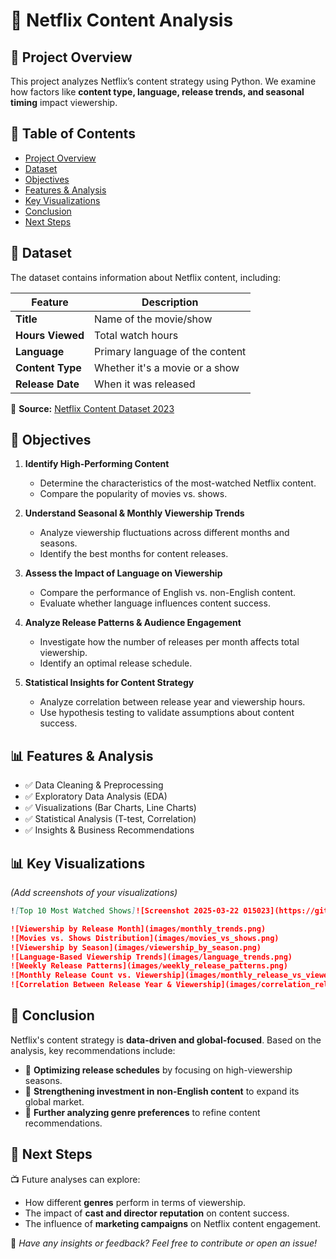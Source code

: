 # 🌟 Netflix Content Analysis

## 📌 Project Overview
This project analyzes Netflix’s content strategy using Python. We examine how factors like **content type, language, release trends, and seasonal timing** impact viewership.

## 📂 Table of Contents
- [Project Overview](#project-overview)
- [Dataset](#dataset)
- [Objectives](#objectives)
- [Features & Analysis](#features--analysis)
- [Key Visualizations](#key-visualizations)
- [Conclusion](#conclusion)
- [Next Steps](#next-steps)

## 📂 Dataset
The dataset contains information about Netflix content, including:

| Feature           | Description |
|------------------|-------------|
| **Title**         | Name of the movie/show |
| **Hours Viewed**  | Total watch hours |
| **Language**      | Primary language of the content |
| **Content Type**  | Whether it's a movie or a show |
| **Release Date**  | When it was released |

📂 **Source:** [Netflix Content Dataset 2023](https://statso.io/netflix-content-strategy-case-study/)

## 📍 Objectives
1. **Identify High-Performing Content**  
   - Determine the characteristics of the most-watched Netflix content.  
   - Compare the popularity of movies vs. shows.  

2. **Understand Seasonal & Monthly Viewership Trends**  
   - Analyze viewership fluctuations across different months and seasons.  
   - Identify the best months for content releases.  

3. **Assess the Impact of Language on Viewership**  
   - Compare the performance of English vs. non-English content.  
   - Evaluate whether language influences content success.  

4. **Analyze Release Patterns & Audience Engagement**  
   - Investigate how the number of releases per month affects total viewership.  
   - Identify an optimal release schedule.  

5. **Statistical Insights for Content Strategy**  
   - Analyze correlation between release year and viewership hours.  
   - Use hypothesis testing to validate assumptions about content success.  

## 📊 Features & Analysis
- ✅ Data Cleaning & Preprocessing  
- ✅ Exploratory Data Analysis (EDA)  
- ✅ Visualizations (Bar Charts, Line Charts)  
- ✅ Statistical Analysis (T-test, Correlation)  
- ✅ Insights & Business Recommendations  

## 📊 Key Visualizations
_(Add screenshots of your visualizations)_
```markdown
![Top 10 Most Watched Shows]![Screenshot 2025-03-22 015023](https://github.com/user-attachments/assets/3971eb22-e7de-4b77-95a0-4e48adf3fe06)

![Viewership by Release Month](images/monthly_trends.png)
![Movies vs. Shows Distribution](images/movies_vs_shows.png)
![Viewership by Season](images/viewership_by_season.png)
![Language-Based Viewership Trends](images/language_trends.png)
![Weekly Release Patterns](images/weekly_release_patterns.png)
![Monthly Release Count vs. Viewership](images/monthly_release_vs_viewership.png)
![Correlation Between Release Year & Viewership](images/correlation_release_year.png)
```

## 📍 Conclusion
Netflix's content strategy is **data-driven and global-focused**. Based on the analysis, key recommendations include:  
- 🔹 **Optimizing release schedules** by focusing on high-viewership seasons.  
- 🔹 **Strengthening investment in non-English content** to expand its global market.  
- 🔹 **Further analyzing genre preferences** to refine content recommendations.  

## 📢 Next Steps
📺 Future analyses can explore:
- How different **genres** perform in terms of viewership.
- The impact of **cast and director reputation** on content success.
- The influence of **marketing campaigns** on Netflix content engagement.

📩 *Have any insights or feedback? Feel free to contribute or open an issue!*

